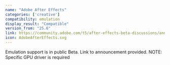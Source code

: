 ```yaml
---
name: "Adobe After Effects"
categories: ['creative']
compatibility: emulation
display_result: "Compatible"
version_from: "25.6"
link: https://community.adobe.com/t5/after-effects-beta-discussions/announcement-windows-on-arm-native-in-after-effects-beta/td-p/15434703
icon: AdobeAfterEffects.svg
---
```


Emulation support is in public Beta. Link to announcement provided.
NOTE: Specific GPU driver is required